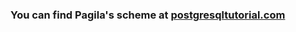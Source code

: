 ### You can find Pagila's scheme at [postgresqltutorial.com](https://www.postgresqltutorial.com/postgresql-getting-started/postgresql-sample-database/)

